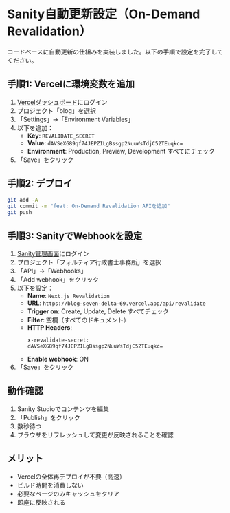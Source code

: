 # Sanity自動更新設定（On-Demand Revalidation）

コードベースに自動更新の仕組みを実装しました。以下の手順で設定を完了してください。

## 手順1: Vercelに環境変数を追加

1. [Vercelダッシュボード](https://vercel.com/dashboard)にログイン
2. プロジェクト「blog」を選択
3. 「Settings」→「Environment Variables」
4. 以下を追加：
   - **Key**: `REVALIDATE_SECRET`
   - **Value**: `dAVSeXG89qf74JEPZILgBssgp2NuuWsTdjC52TEuqkc=`
   - **Environment**: Production, Preview, Development すべてにチェック
5. 「Save」をクリック

## 手順2: デプロイ

```bash
git add -A
git commit -m "feat: On-Demand Revalidation APIを追加"
git push
```

## 手順3: SanityでWebhookを設定

1. [Sanity管理画面](https://www.sanity.io/manage)にログイン
2. プロジェクト「フォルティア行政書士事務所」を選択
3. 「API」→「Webhooks」
4. 「Add webhook」をクリック
5. 以下を設定：
   - **Name**: `Next.js Revalidation`
   - **URL**: `https://blog-seven-delta-69.vercel.app/api/revalidate`
   - **Trigger on**: Create, Update, Delete すべてチェック
   - **Filter**: 空欄（すべてのドキュメント）
   - **HTTP Headers**: 
     ```
     x-revalidate-secret: dAVSeXG89qf74JEPZILgBssgp2NuuWsTdjC52TEuqkc=
     ```
   - **Enable webhook**: ON
6. 「Save」をクリック

## 動作確認

1. Sanity Studioでコンテンツを編集
2. 「Publish」をクリック
3. 数秒待つ
4. ブラウザをリフレッシュして変更が反映されることを確認

## メリット

- Vercelの全体再デプロイが不要（高速）
- ビルド時間を消費しない
- 必要なページのみキャッシュをクリア
- 即座に反映される